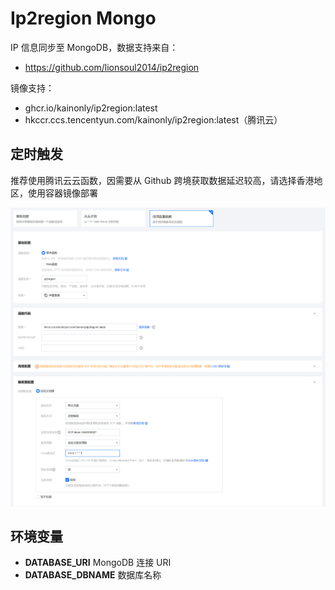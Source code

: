 # Ip2region Mongo

IP 信息同步至 MongoDB，数据支持来自：

- https://github.com/lionsoul2014/ip2region

镜像支持：

- ghcr.io/kainonly/ip2region:latest
- hkccr.ccs.tencentyun.com/kainonly/ip2region:latest（腾讯云）

## 定时触发

推荐使用腾讯云云函数，因需要从 Github 跨境获取数据延迟较高，请选择香港地区，使用容器镜像部署

![](screenshot.png)

## 环境变量

- **DATABASE_URI** MongoDB 连接 URI
- **DATABASE_DBNAME** 数据库名称